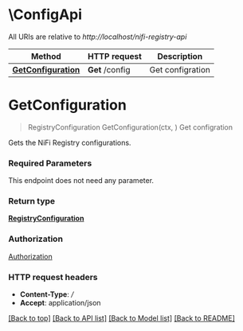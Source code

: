 # \ConfigApi

All URIs are relative to *http://localhost/nifi-registry-api*

Method | HTTP request | Description
------------- | ------------- | -------------
[**GetConfiguration**](ConfigApi.md#GetConfiguration) | **Get** /config | Get configration


# **GetConfiguration**
> RegistryConfiguration GetConfiguration(ctx, )
Get configration

Gets the NiFi Registry configurations.

### Required Parameters
This endpoint does not need any parameter.

### Return type

[**RegistryConfiguration**](RegistryConfiguration.md)

### Authorization

[Authorization](../README.md#Authorization)

### HTTP request headers

 - **Content-Type**: */*
 - **Accept**: application/json

[[Back to top]](#) [[Back to API list]](../README.md#documentation-for-api-endpoints) [[Back to Model list]](../README.md#documentation-for-models) [[Back to README]](../README.md)

